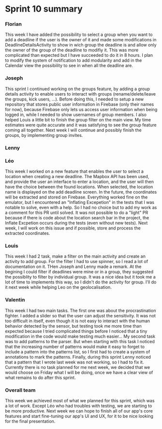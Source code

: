 Sprint 10 summary
================

### Florian
This week I have added the possibility to select a group when you want to 
add a deadline if the user is the owner of it and made some modifications
in DeadlineDetailsActivity to show in wich group the deadline is and allow 
only the owner of the group of the deadline to modifiy it.
This was more complicated than expected but I have succeeded to do it in 8 
hours. I plan to modify the system of notification to add modularity and
add in the Calendar view the possibility to see in when all the deadline are.


### Joseph

This sprint I continued working on the groups feature, by adding a group details activity to enable
users to interact with groups (rename/delete/leave the groups, kick users, ...). Before doing this,
I needed to setup a new repository that stores public user information in Firebase (only their
names for now), because Firebase only lets us access user information when being logged in, while
I needed to show usernames of group members. I also helped Louis a little bit to finish the group
filter on the main view. My time estimates were quite accurate and it was satisfying to see the
group feature coming all together. Next week I will continue and possibly finish the groups, by
implementing group invites.

### Lenny

### Léo
This week I worked on a new feature that enables the user to select a location 
when creating a new deadline. The Mapbox API has been used, and provide the user 
an interface to enter a location, and the user will then have the choice between 
the found locations. When selected, the location name is displayed on the add 
deadline screen. In the future, the coordinates will be extracted and stored on Firebase.
Everything worked fine on the emulator, but I encountered an "Inflating Excepetion" 
in the tests that I was notable to solve, even with a help. So I had no choice but
to add my work as a comment for this PR until solved. It was not possible to do 
a "light" PR because if there is code about the location search bar in the project,
the Inflate Excpetion occurs during the tests (even without new tests). Next week, 
I will work on this issue and if possible, store and process the extracted coordinates.

### Louis
This week I had 2 task, make a filter on the main activity and create an activity to add group. For the filter I had to use spinner, so I read a lot of documentation on it. THen Joseph and Lenny made a remark. At the begining I could filter if deadlines were mine or in a group, they suggested the possiblity to filter by individual group. It was a nice idea but it took me a lot of time to implements this way, so I didn't do the activity for group. I'll do it next week while helping Leo on the geolocalisation.

### Valentin
This week I had two main tasks. The first one was about the procrastination
fighter. I added a slider so that the user can adjust the sensitivity. It
was not too difficult in itself, even though it is not easy to interact with
the human behavior detected by the sensor, but testing took me more time than
expected because I tried complicated things before I noticed that a tiny
modification in the code would make testing much easier... My second task was
to add patterns to the parser. But when starting with this task I noticed that
the increasing number of patterns would make it easy to forget to include a
pattern into the patterns list, so I first had to create a system of
annotations to mark the patterns. Finally, during this sprint Lenny noticed
that a pattern that I wrote last week was not working, so I had to fix it.
Currently there is no task planned for me next week, we decided that we would
choose on Friday what I will be doing, once we have a clear view of what
remains to do after this sprint.

### Overall team

This week we achieved most of what we planned for this sprint, which was a lot of work. Except Léo
who had troubles with testing, we are starting to be more productive. Next week we can hope to
finish all of our app's core features and start fine-tuning our app's UI and UX, for it to be nice
looking for the final presentation.